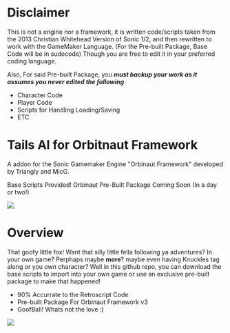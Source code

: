 # Disclaimer
This is not a engine nor a framework, it is written code/scripts taken from the 2013 Christian Whitehead Version of Sonic 1/2, and then rewritten to work with the GameMaker Language. (For the Pre-built Package, Base Code will be in sudocode) Though you are free to edit it in your preferred coding language.

Also, For said Pre-built Package, you ***must backup your work as it assumes you never edited the following***
- Character Code
- Player Code
- Scripts for Handling Loading/Saving
- ETC

# Tails AI for Orbitnaut Framework
A addon for the Sonic Gamemaker Engine "Orbinaut Framework" developed by Triangly and MicG.

Base Scripts Provided! Orbinaut Pre-Built Package Coming Soon (In a day or two!)

![](Images/Showcase1.gif)

# Overview
That goofy little fox! Want that silly little fella following ya adventures? In your own game? Perphaps maybe **more**?
maybe even having Knuckles tag along or you *own* character? Well in this github repo, you can download the base scripts to import into your own game or use an exclusive pre-built
package to make that happened!

- 90% Accurrate to the Retroscript Code
- Pre-built Package For Orbinaut Framework v3
- GoofBall! Whats not the love :)

![](Images/Showcase2.gif)

